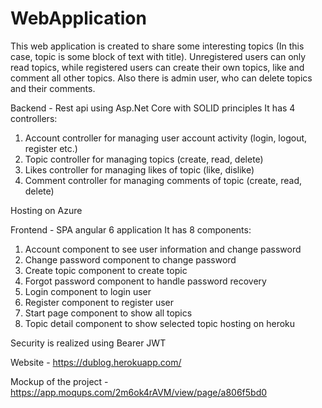 # WebApplication

This web application is created to share some interesting topics (In this case, topic is some block of text with title). Unregistered users can only read topics, while registered users can create their own topics, like and comment all other topics. Also there is admin user, who can delete topics and their comments.

Backend - Rest api using Asp.Net Core with SOLID principles
It has 4 controllers:
1) Account controller for managing user account activity (login, logout, register etc.)
2) Topic controller for managing topics (create, read, delete)
3) Likes controller for managing likes of topic (like, dislike)
4) Comment controller for managing comments of topic (create, read, delete)

Hosting on Azure

Frontend - SPA angular 6 application 
It has 8 components:
1) Account component to see user information and change password
2) Change password component to change password
3) Create topic component to create topic
4) Forgot password component to handle password recovery
5) Login component to login user
6) Register component to register user
7) Start page component to show all topics
8) Topic detail component to show selected topic
hosting on heroku

Security is realized using Bearer JWT

Website - 
https://dublog.herokuapp.com/

Mockup of the project -
https://app.moqups.com/2m6ok4rAVM/view/page/a806f5bd0
